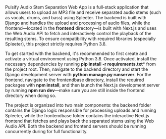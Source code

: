 Pulsify Audio Stem Separation Web App is a full-stack application that allows users to upload an MP3 file and receive separated audio stems (such as vocals, drums, and bass) using Spleeter. The backend is built with Django and handles the upload and processing of audio files, while the frontend—located in the **frontend** directory—is built with Next.js and uses the Web Audio API to fetch and interactively control the playback of the resulting stems. To ensure compatibility with required libraries (especially Spleeter), this project strictly requires Python 3.8.

To get started with the backend, it's recommended to first create and activate a virtual environment using Python 3.8. Once activated, install the necessary dependencies by running **pip install -r requirements.txt*** from the project root. Then, navigate to the backend directory and start the Django development server with **python manage.py runserver**. For the frontend, navigate to the frontendbase directory, install the required packages with **npm install**, and then launch the Next.js development server by running **npm run dev**—make sure you are still inside the frontend directory when doing so.

The project is organized into two main components: the backend folder contains the Django logic responsible for processing uploads and running Spleeter, while the frontendbase folder contains the interactive Next.js frontend that fetches and plays back the separated stems using the Web Audio API. Both the backend and frontend servers should be running concurrently during for full functionality. 
